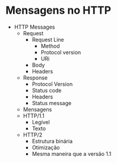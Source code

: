 # Mensagens no HTTP

* HTTP Messages
    * Request
        * Request Line
            * Method
            * Protocol version
            * URi
        * Body
        * Headers
    * Response
        * Protocol Version
        * Status code
        * Headers
        * Status message
    * Mensagens
    * HTTP/1.1
        * Legível
        * Texto
    * HTTP/2
        * Estrutura binária
        * Otimização
        * Mesma maneira que a versão 1.1